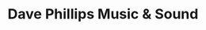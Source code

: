 ---
title: "Dave Phillips Music & Sound"
url: /phillipsburg/dave-phillips-music-und-sound/
shop: Instrumente
---